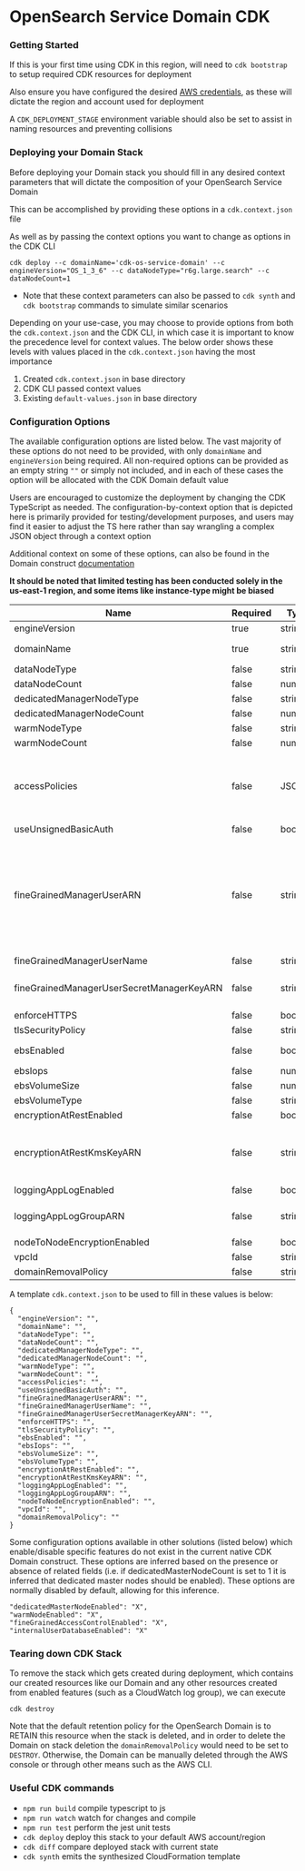 # OpenSearch Service Domain CDK

### Getting Started

If this is your first time using CDK in this region, will need to `cdk bootstrap` to setup required CDK resources for deployment

Also ensure you have configured the desired [AWS credentials](https://docs.aws.amazon.com/cdk/v2/guide/getting_started.html#getting_started_prerequisites), as these will dictate the region and account used for deployment

A `CDK_DEPLOYMENT_STAGE` environment variable should also be set to assist in naming resources and preventing collisions

### Deploying your Domain Stack
Before deploying your Domain stack you should fill in any desired context parameters that will dictate the composition
of your OpenSearch Service Domain

This can be accomplished by providing these options in a `cdk.context.json` file

As well as by passing the context options you want to change as options in the CDK CLI
```
cdk deploy --c domainName='cdk-os-service-domain' --c engineVersion="OS_1_3_6" --c dataNodeType="r6g.large.search" --c dataNodeCount=1
```
* Note that these context parameters can also be passed to `cdk synth` and `cdk bootstrap` commands to simulate similar scenarios

Depending on your use-case, you may choose to provide options from both the `cdk.context.json` and the CDK CLI, in which case it is important
to know the precedence level for context values. The below order shows these levels with values placed in the `cdk.context.json` having the most importance
1. Created `cdk.context.json` in base directory
2. CDK CLI passed context values
3. Existing `default-values.json` in base directory


### Configuration Options

The available configuration options are listed below. The vast majority of these options do not need to be provided, with only `domainName` and `engineVersion` being required.
All non-required options can be provided as an empty string `""` or simply not included, and in each of these cases the option will be allocated with the CDK Domain default value

Users are encouraged to customize the deployment by changing the CDK TypeScript as needed. The configuration-by-context option that is depicted here is primarily provided for testing/development purposes,
and users may find it easier to adjust the TS here rather than say wrangling a complex JSON object through a context option

Additional context on some of these options, can also be found in the Domain construct [documentation](https://docs.aws.amazon.com/cdk/api/v2/docs/aws-cdk-lib.aws_opensearchservice.Domain.html)

**It should be noted that limited testing has been conducted solely in the us-east-1 region, and some items like instance-type might be biased**

| Name                                      | Required | Type         | Example                                                                                                                                                                                                                      | Description                                                                                                                                                                                                          |
|-------------------------------------------|----------|--------------|------------------------------------------------------------------------------------------------------------------------------------------------------------------------------------------------------------------------------|:---------------------------------------------------------------------------------------------------------------------------------------------------------------------------------------------------------------------|
| engineVersion                             | true     | string       | "OS_1.3"                                                                                                                                                                                                                     |                                                                                                                                                                                                                      |
| domainName                                | true     | string       | "cdk-os-service-domain"                                                                                                                                                                                                      | Name to use for the OpenSearch Service Domain                                                                                                                                                                        |
| dataNodeType                              | false    | string       | "r6g.large.search"                                                                                                                                                                                                           |                                                                                                                                                                                                                      |
| dataNodeCount                             | false    | number       | 1                                                                                                                                                                                                                            |                                                                                                                                                                                                                      |
| dedicatedManagerNodeType                  | false    | string       | "r6g.large.search"                                                                                                                                                                                                           |                                                                                                                                                                                                                      |
| dedicatedManagerNodeCount                 | false    | number       | 3                                                                                                                                                                                                                            |                                                                                                                                                                                                                      |
| warmNodeType                              | false    | string       | "ultrawarm1.medium.search"                                                                                                                                                                                                   |                                                                                                                                                                                                                      |
| warmNodeCount                             | false    | number       | 3                                                                                                                                                                                                                            |                                                                                                                                                                                                                      |
| accessPolicies                            | false    | JSON         | {"Version":"2012-10-17","Statement":[{"Effect":"Allow","Principal":{"AWS":"arn:aws:iam::123456789123:user/test-user"},"Action":"es:ESHttp*","Resource":"arn:aws:es:us-east-1:123456789123:domain/cdk-os-service-domain/*"}]} |                                                                                                                                                                                                                      |
| useUnsignedBasicAuth                      | false    | boolean      | false                                                                                                                                                                                                                        |                                                                                                                                                                                                                      |
| fineGrainedManagerUserARN                 | false    | string       | "arn:aws:iam::123456789123:user/test-user"                                                                                                                                                                                   | Fine grained access control also requires nodeToNodeEncryptionEnabled and encryptionAtRestEnabled to be enabled. <br/> Either fineGrainedMasterUserARN or fineGrainedMasterUserName should be enabled, but not both. |
| fineGrainedManagerUserName                | false    | string       | "admin"                                                                                                                                                                                                                      |                                                                                                                                                                                                                      |
| fineGrainedManagerUserSecretManagerKeyARN | false    | string       | "arn:aws:secretsmanager:us-east-1:123456789123:secret:master-user-os-pass-123abc"                                                                                                                                            |                                                                                                                                                                                                                      |
| enforceHTTPS                              | false    | boolean      | true                                                                                                                                                                                                                         |                                                                                                                                                                                                                      |
| tlsSecurityPolicy                         | false    | string       | "TLS_1_2"                                                                                                                                                                                                                    |                                                                                                                                                                                                                      |
| ebsEnabled                                | false    | boolean      | true                                                                                                                                                                                                                         | Some instance types (i.e. r6gd) require that EBS be disabled                                                                                                                                                         |
| ebsIops                                   | false    | number       | 4000                                                                                                                                                                                                                         |                                                                                                                                                                                                                      |
| ebsVolumeSize                             | false    | number       | 15                                                                                                                                                                                                                           |                                                                                                                                                                                                                      |
| ebsVolumeType                             | false    | string       | "GP3"                                                                                                                                                                                                                        |                                                                                                                                                                                                                      |
| encryptionAtRestEnabled                   | false    | boolean      | true                                                                                                                                                                                                                         |                                                                                                                                                                                                                      |
| encryptionAtRestKmsKeyARN                 | false    | string       | "arn:aws:kms:us-east-1:123456789123:key/abc123de-4888-4fa7-a508-3811e2d49fc3"                                                                                                                                                | If encryptionAtRestEnabled is enabled and this value is not provided, the default KMS key for OpenSearch Service will be used                                                                                        |
| loggingAppLogEnabled                      | false    | boolean      | true                                                                                                                                                                                                                         |                                                                                                                                                                                                                      |
| loggingAppLogGroupARN                     | false    | string       | "arn:aws:logs:us-east-1:123456789123:log-group:test-log-group:*"                                                                                                                                                             | If not provided and logs are enabled, a CloudWatch log group will be created                                                                                                                                         |
| nodeToNodeEncryptionEnabled               | false    | boolean      | true                                                                                                                                                                                                                         |                                                                                                                                                                                                                      |
| vpcId                                     | false    | string       | "vpc-123456789abcdefgh"                                                                                                                                                                                                      |                                                                                                                                                                                                                      |
| domainRemovalPolicy                       | false    | string       | "RETAIN"                                                                                                                                                                                                                     |                                                                                                                                                                                                                      |


A template `cdk.context.json` to be used to fill in these values is below:
```
{
  "engineVersion": "",
  "domainName": "",
  "dataNodeType": "",
  "dataNodeCount": "",
  "dedicatedManagerNodeType": "",
  "dedicatedManagerNodeCount": "",
  "warmNodeType": "",
  "warmNodeCount": "",
  "accessPolicies": "",
  "useUnsignedBasicAuth": "",
  "fineGrainedManagerUserARN": "",
  "fineGrainedManagerUserName": "",
  "fineGrainedManagerUserSecretManagerKeyARN": "",
  "enforceHTTPS": "",
  "tlsSecurityPolicy": "",
  "ebsEnabled": "",
  "ebsIops": "",
  "ebsVolumeSize": "",
  "ebsVolumeType": "",
  "encryptionAtRestEnabled": "",
  "encryptionAtRestKmsKeyARN": "",
  "loggingAppLogEnabled": "",
  "loggingAppLogGroupARN": "",
  "nodeToNodeEncryptionEnabled": "",
  "vpcId": "",
  "domainRemovalPolicy": ""
}

```
Some configuration options available in other solutions (listed below) which enable/disable specific features do not exist in the current native CDK Domain construct. These options are inferred based on the presence or absence of related fields (i.e. if dedicatedMasterNodeCount is set to 1 it is 
inferred that dedicated master nodes should be enabled). These options are normally disabled by default, allowing for this inference.
```
"dedicatedMasterNodeEnabled": "X",
"warmNodeEnabled": "X",
"fineGrainedAccessControlEnabled": "X",
"internalUserDatabaseEnabled": "X"
```

### Tearing down CDK Stack
To remove the stack which gets created during deployment, which contains our created resources like our Domain and any other resources created from enabled 
features (such as a CloudWatch log group), we can execute
```
cdk destroy
```
Note that the default retention policy for the OpenSearch Domain is to RETAIN this resource when the stack is deleted, and in order to delete the Domain
on stack deletion the `domainRemovalPolicy` would need to be set to `DESTROY`. Otherwise, the Domain can be manually deleted through the AWS console or
through other means such as the AWS CLI.

### Useful CDK commands

* `npm run build`   compile typescript to js
* `npm run watch`   watch for changes and compile
* `npm run test`    perform the jest unit tests
* `cdk deploy`      deploy this stack to your default AWS account/region
* `cdk diff`        compare deployed stack with current state
* `cdk synth`       emits the synthesized CloudFormation template
